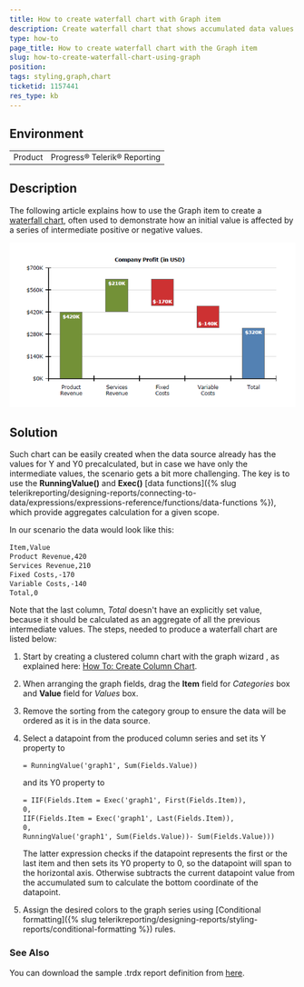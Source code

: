 ```yaml
---
title: How to create waterfall chart with Graph item
description: Create waterfall chart that shows accumulated data values using the Graph item
type: how-to
page_title: How to create waterfall chart with the Graph item
slug: how-to-create-waterfall-chart-using-graph
position: 
tags: styling,graph,chart
ticketid: 1157441
res_type: kb
---
```


## Environment
<table>
	<tr>
		<td>Product</td>
		<td>Progress® Telerik® Reporting</td>
	</tr>
</table>


## Description
The following article explains how to use the Graph item to create a [waterfall chart](https://en.wikipedia.org/wiki/Waterfall_chart), 
often used to demonstrate how an initial value is affected by a series of intermediate positive or negative values.

![Graph, showing a waterfall chart](images/waterfall-chart.png)

## Solution
Such chart can be easily created when the data source already has the values for Y and Y0 precalculated, but in case we have only the
intermediate values, the scenario gets a bit more challenging. The key is to use the 
**RunningValue()** and **Exec()** [data functions]({% slug telerikreporting/designing-reports/connecting-to-data/expressions/expressions-reference/functions/data-functions %}), 
which provide aggregates calculation for a given scope.

In our scenario the data would look like this:
```
Item,Value
Product Revenue,420
Services Revenue,210
Fixed Costs,-170
Variable Costs,-140
Total,0
```

Note that the last column, *Total* doesn't have an explicitly set value, because it should be calculated as an aggregate of all the previous intermediate values.
The steps, needed to produce a waterfall chart are listed below:

1. Start by creating a clustered column chart with the graph wizard , as explained here: [How To: Create Column Chart](../graphhowtocreatecolumnchart).
2. When arranging the graph fields, drag the **Item** field for *Categories* box and **Value** field for *Values* box.
3. Remove the sorting from the category group to ensure the data will be ordered as it is in the data source.
4. Select a datapoint from the produced column series and set its Y property to 

	```
	= RunningValue('graph1', Sum(Fields.Value))
	```
	
	and its Y0 property to 
	
	```
	= IIF(Fields.Item = Exec('graph1', First(Fields.Item)), 
	0, 
	IIF(Fields.Item = Exec('graph1', Last(Fields.Item)),
	0,
	RunningValue('graph1', Sum(Fields.Value))- Sum(Fields.Value)))
	```
	
	The latter expression checks if the datapoint represents the first or the last item and then sets its Y0 property to 0, so the datapoint will span to the horizontal axis. 
	Otherwise subtracts the current datapoint value from the accumulated sum to calculate the bottom coordinate of the datapoint.
5. Assign the desired colors to the graph series using [Conditional formatting]({% slug telerikreporting/designing-reports/styling-reports/conditional-formatting %}) rules.

### See Also
You can download the sample .trdx report definition from [here](https://www.telerik.com/docs/default-source/knowledgebasearticleattachments/reporting/waterfallchart.trdx?sfvrsn=d0eb9990_4&download=true).
